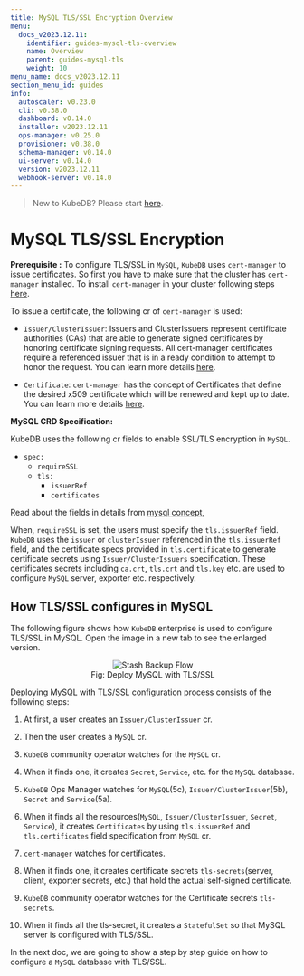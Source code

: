 ```yaml
---
title: MySQL TLS/SSL Encryption Overview
menu:
  docs_v2023.12.11:
    identifier: guides-mysql-tls-overview
    name: Overview
    parent: guides-mysql-tls
    weight: 10
menu_name: docs_v2023.12.11
section_menu_id: guides
info:
  autoscaler: v0.23.0
  cli: v0.38.0
  dashboard: v0.14.0
  installer: v2023.12.11
  ops-manager: v0.25.0
  provisioner: v0.38.0
  schema-manager: v0.14.0
  ui-server: v0.14.0
  version: v2023.12.11
  webhook-server: v0.14.0
---
```


> New to KubeDB? Please start [here](/docs/v2023.12.11/README).

# MySQL TLS/SSL Encryption

**Prerequisite :** To configure TLS/SSL in `MySQL`, `KubeDB` uses `cert-manager` to issue certificates. So first you have to make sure that the cluster has `cert-manager` installed. To install `cert-manager` in your cluster following steps [here](https://cert-manager.io/docs/installation/kubernetes/).

To issue a certificate, the following cr of `cert-manager` is used:

- `Issuer/ClusterIssuer`: Issuers and ClusterIssuers represent certificate authorities (CAs) that are able to generate signed certificates by honoring certificate signing requests. All cert-manager certificates require a referenced issuer that is in a ready condition to attempt to honor the request. You can learn more details [here](https://cert-manager.io/docs/concepts/issuer/).

- `Certificate`: `cert-manager` has the concept of Certificates that define the desired x509 certificate which will be renewed and kept up to date. You can learn more details [here](https://cert-manager.io/docs/concepts/certificate/).

**MySQL CRD Specification:**

KubeDB uses the following cr fields to enable SSL/TLS encryption in `MySQL`.

- `spec:`
  - `requireSSL`
  - `tls:`
    - `issuerRef`
    - `certificates`

Read about the fields in details from [mysql concept](/docs/v2023.12.11/guides/mysql/concepts/database/#),

When, `requireSSL` is set, the users must specify the `tls.issuerRef` field. `KubeDB` uses the `issuer` or `clusterIssuer` referenced in the `tls.issuerRef` field, and the certificate specs provided in `tls.certificate` to generate certificate secrets using `Issuer/ClusterIssuers` specification. These certificates secrets including `ca.crt`, `tls.crt` and `tls.key` etc. are used to configure `MySQL` server, exporter etc. respectively.

## How TLS/SSL configures in MySQL

The following figure shows how `KubeDB` enterprise is used to configure TLS/SSL in MySQL. Open the image in a new tab to see the enlarged version.

<figure align="center">
  <img alt="Stash Backup Flow" src="/docs/v2023.12.11/guides/mysql/tls/overview/images/my-tls-ssl.png">
<figcaption align="center">Fig: Deploy MySQL with TLS/SSL</figcaption>
</figure>

Deploying MySQL with TLS/SSL configuration process consists of the following steps:

1. At first, a user creates an `Issuer/ClusterIssuer` cr.

2. Then the user creates a `MySQL` cr.

3. `KubeDB` community operator watches for the `MySQL` cr.

4. When it finds one, it creates `Secret`, `Service`, etc. for the `MySQL` database.

5. `KubeDB` Ops Manager watches for `MySQL`(5c), `Issuer/ClusterIssuer`(5b), `Secret` and `Service`(5a).

6. When it finds all the resources(`MySQL`, `Issuer/ClusterIssuer`, `Secret`, `Service`), it creates `Certificates` by using `tls.issuerRef` and `tls.certificates` field specification from `MySQL` cr.

7. `cert-manager` watches for certificates.

8. When it finds one, it creates certificate secrets `tls-secrets`(server, client, exporter secrets, etc.) that hold the actual self-signed certificate.

9. `KubeDB` community operator watches for the Certificate secrets `tls-secrets`.

10. When it finds all the tls-secret, it creates a `StatefulSet` so that MySQL server is configured with TLS/SSL.

In the next doc, we are going to show a step by step guide on how to configure a `MySQL` database with TLS/SSL.
